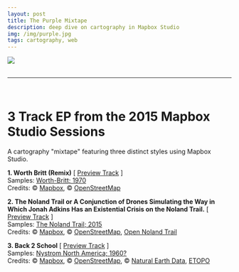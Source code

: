 ```yaml
---
layout: post
title: The Purple Mixtape
description: deep dive on cartography in Mapbox Studio  
img: /img/purple.jpg
tags: cartography, web
---
```

<div class="img_row">
	<img class="col three" src="{{ site.baseurl }}/img/back2school.png"/>
</div>
<br/>
<hr>
<br/>

# 3 Track EP from the 2015 Mapbox Studio Sessions   
A cartography "mixtape" featuring three distinct styles using Mapbox Studio.  

  **1. Worth Britt (Remix)** [ [Preview Track](https://api.mapbox.com/styles/v1/jonahadkins/cihdw07x600jn6vm568sd2ixg.html?title=true&access_token=pk.eyJ1Ijoiam9uYWhhZGtpbnMiLCJhIjoiRlVVVkx3VSJ9.9sdVEK_B_VkEXPjssU5MqA#6/36.350/-78.054) ]  
  Samples: [Worth-Britt; 1970](https://pbs.twimg.com/media/CU1FVtxVEAESxF1.jpg)  
  Credits: © [Mapbox](https://www.mapbox.com/about/maps/), © [OpenStreetMap](http://www.openstreetmap.org/copyright)  

  **2. The Noland Trail or A Conjunction of Drones Simulating the Way in Which Jonah Adkins Has an Existential Crisis on the Noland Trail.** [ [Preview Track](http://jonahadkins.github.io/noland-trail-gl/) ]  
  Samples: [The Noland Trail; 2015](http://jonahsmaps.tumblr.com/post/122956700892/noland-trail-second-edition)  
  Credits: © [Mapbox](https://www.mapbox.com/about/maps/), © [OpenStreetMap](http://www.openstreetmap.org/copyright), [Open Noland Trail](http://jonahadkins.github.io/open-noland-trail/)  

  **3. Back 2 School** [ [Preview Track](http://jonahadkins.github.io/noland-trail-gl/back2school.html) ]  
  Samples: [Nystrom North America; 1960?](https://www.instagram.com/p/9CBXvmiBQi/)  
  Credits: © [Mapbox](https://www.mapbox.com/about/maps/), © [OpenStreetMap](http://www.openstreetmap.org/copyright), © [Natural Earth Data](http://www.naturalearthdata.com), [ETOPO](https://github.com/jonahadkins/five-minute-topo)  
